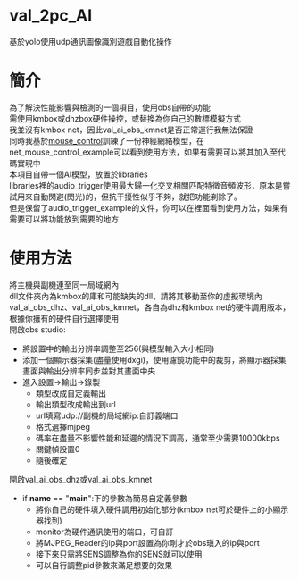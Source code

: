 # val_2pc_AI
基於yolo使用udp通訊圖像識別遊戲自動化操作
# 簡介
為了解決性能影響與檢測的一個項目，使用obs自帶的功能  
需使用kmbox或dhzbox硬件操控，或替換為你自己的數標模擬方式  
我並沒有kmbox net，因此val_ai_obs_kmnet是否正常運行我無法保證  
同時我基於[mouse_control](https://github.com/suixin1424/mouse_control)訓練了一份神經網絡模型，在net_mouse_control_example可以看到使用方法，如果有需要可以將其加入至代碼實現中  
本項目自帶一個AI模型，放置於libraries  
libraries裡的audio_trigger使用最大歸一化交叉相關匹配特徵音頻波形，原本是嘗試用來自動閃避(閃光)的，但抗干擾性似乎不夠，就把功能剃除了。  
但是保留了audio_trigger_example的文件，你可以在裡面看到使用方法，如果有需要可以將功能放到需要的地方  
# 使用方法
將主機與副機連至同一局域網內  
dll文件夾內為kmbox的庫和可能缺失的dll，請將其移動至你的虛擬環境內  
val_ai_obs_dhz、val_ai_obs_kmnet，各自為dhz和kmbox net的硬件調用版本，根據你擁有的硬件自行選擇使用  
開啟obs studio:  
+ 將設置中的輸出分辨率調整至256(與模型輸入大小相同)  
+ 添加一個顯示器採集(盡量使用dxgi)，使用濾鏡功能中的裁剪，將顯示器採集畫面與輸出分辨率同步並對其畫面中央  
+ 進入設置->輸出->錄製  
  + 類型改成自定義輸出  
  + 輸出類型改成輸出到url  
  + url填寫udp://副機的局域網ip:自訂義端口  
  + 格式選擇mjpeg  
  + 碼率在盡量不影響性能和延遲的情況下調高，通常至少需要10000kbps  
  + 關鍵幀設置0  
  + 隨後確定

開啟val_ai_obs_dhz或val_ai_obs_kmnet
+ if __name__ == "__main__":下的參數為簡易自定義參數  
  + 將你自己的硬件填入硬件調用初始化部分(kmbox net可於硬件上的小顯示器找到)  
  + monitor為硬件通訊使用的端口，可自訂  
  + 將MJPEG_Reader的ip與port設置為你剛才於obs瑱入的ip與port
  + 接下來只需將SENS調整為你的SENS就可以使用
  + 可以自行調整pid參數來滿足想要的效果  
